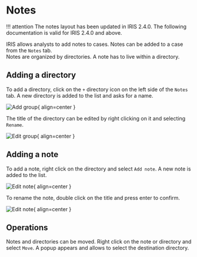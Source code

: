 # Notes

!!! attention
    The notes layout has been updated in IRIS 2.4.0. The following documentation is valid for IRIS 2.4.0 and above.

IRIS allows analysts to add notes to cases. Notes can be added to a case from the `Notes` tab.  
Notes are organized by directories. A note has to live within a directory. 

## Adding a directory
To add a directory, click on the `+` directory icon on the left side of the `Notes` tab. A new directory is added to the list and asks for a name. 

![Add group](/_static/cases/add_group_note.png){ align=center }


The title of the directory can be edited by right clicking on it and selecting `Rename`.

![Edit group](/_static/cases/edit_note_group.png){ align=center }

## Adding a note
To add a note, right click on the directory and select `Add note`. A new note is added to the list. 

![Edit note](/_static/cases/edit_note_2.png){ align=center }

To rename the note, double click on the title and press enter to confirm. 

![Edit note](/_static/cases/edit_note_3.png){ align=center }

## Operations
Notes and directories can be moved. Right click on the note or directory and select `Move`. A popup appears and allows to select the destination directory.
